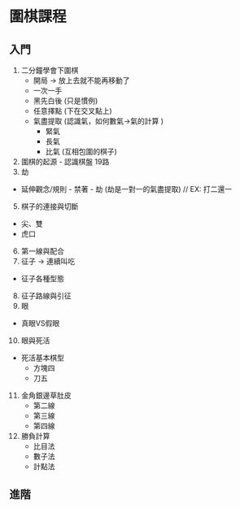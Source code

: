 # 圍棋課程

## 入門

1. 二分鐘學會下圍棋
   * 開局 -> 放上去就不能再移動了
   * 一次一手
   * 黑先白後 (只是慣例)
   * 任意擇點 (下在交叉點上)
   * 氣盡提取 (認識氣，如何數氣->氣的計算 )
        - 緊氣
        - 長氣
        - 比氣 (互相包圍的棋子)
2. 圍棋的起源
        - 認識棋盤 19路
3. 劫
  * 延伸觀念/規則
        - 禁著
        - 劫 (劫是一對一的氣盡提取)  // EX: 打二還一
5. 棋子的連接與切斷
  * 尖、雙
  * 虎口
6. 第一線與配合
7. 征子 -> 連續叫吃
  * 征子各種型態
8. 征子路線與引征
9. 眼
  * 真眼VS假眼
10. 眼與死活
  * 死活基本棋型
      - 方塊四
      - 刀五
11. 金角銀邊草肚皮
     - 第二線
     - 第三線
     - 第四線
12. 勝負計算
     - 比目法
     - 數子法
     - 計點法
    

## 進階

